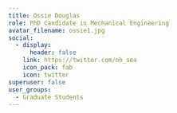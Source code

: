 ```yaml
---
title: Ossie Douglas
role: PhD Candidate in Mechanical Engineering
avatar_filename: ossie1.jpg
social:
  - display:
      header: false
    link: https://twitter.com/oh_sea
    icon_pack: fab
    icon: twitter
superuser: false
user_groups:
  - Graduate Students
---
```

